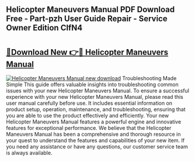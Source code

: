 ## Helicopter Maneuvers Manual PDF Download Free - Part-pzh User Guide Repair - Service Owner Edition ClfN4

# <h2><a href="http://bc38612.oget.top/?id=Helicopter+Maneuvers+Manual">🔗Download New 👉🔴 Helicopter Maneuvers Manual</a></h2>

[![Helicopter Maneuvers Manual new download](https://i.imgur.com/5g1atiW.png)](http://bc38612.oget.top/?id=Helicopter+Maneuvers+Manual)
Troubleshooting Made Simple This guide offers valuable insights into troubleshooting common issues with your new Helicopter Maneuvers Manual. To ensure a successful experience with your new Helicopter Maneuvers Manual, please read this user manual carefully before use. It includes essential information on product setup, operation, maintenance, and troubleshooting, ensuring that you are able to use the product effectively and efficiently. Your new Helicopter Maneuvers Manual features a powerful engine and innovative features for exceptional performance. We believe that the Helicopter Maneuvers Manual has been a comprehensive and thorough resource in your quest to understand the features and capabilities of your new item. If you need any assistance or have any questions, our customer service team is always available.
